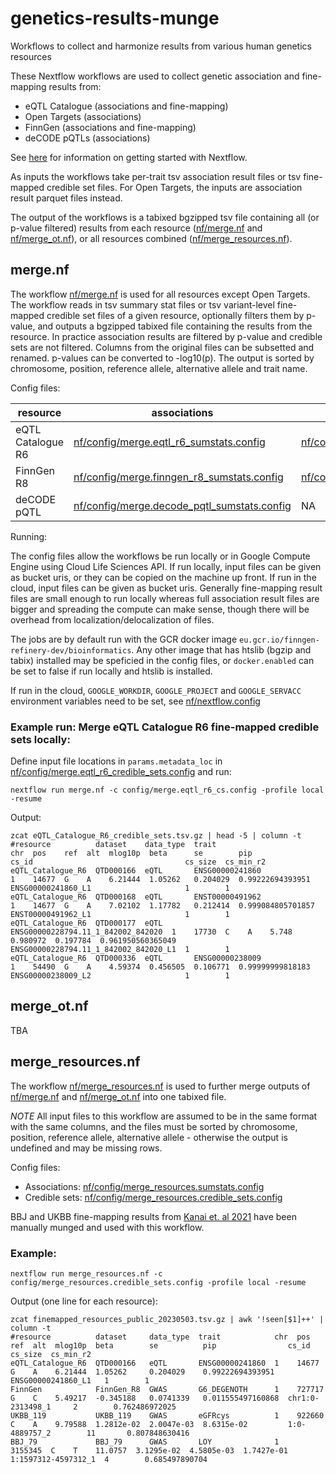 # genetics-results-munge
Workflows to collect and harmonize results from various human genetics resources


These Nextflow workflows are used to collect genetic association and fine-mapping results from:

- eQTL Catalogue (associations and fine-mapping)
- Open Targets (associations)
- FinnGen (associations and fine-mapping)
- deCODE pQTLs (associations)

See [here](https://www.nextflow.io/docs/latest/getstarted.html) for information on getting started with Nextflow.

As inputs the workflows take per-trait tsv association result files or tsv fine-mapped credible set files. For Open Targets, the inputs are association result parquet files instead.

The output of the workflows is a tabixed bgzipped tsv file containing all (or p-value filtered) results from each resource ([nf/merge.nf](nf/merge.nf) and [nf/merge_ot.nf](nf/merge_ot.nf)), or all resources combined ([nf/merge_resources.nf](nf/merge_resources.nf)).

## merge.nf

The workflow [nf/merge.nf](nf/merge.nf) is used for all resources except Open Targets. The workflow reads in tsv summary stat files or tsv variant-level fine-mapped credible set files of a given resource, optionally filters them by p-value, and outputs a bgzipped tabixed file containing the results from the resource. In practice association results are filtered by p-value and credible sets are not filtered. Columns from the original files can be subsetted and renamed. p-values can be converted to -log10(p). The output is sorted by chromosome, position, reference allele, alternative allele and trait name.

Config files:

| resource | associations | credible sets |
| --- | --- | --- |
| eQTL Catalogue R6 | [nf/config/merge.eqtl_r6_sumstats.config](nf/config/merge.eqtl_r6_sumstats.config) | [nf/config/merge.eqtl_r6_credible_sets.config](nf/config/merge.eqtl_r6_credible_sets.config) |
| FinnGen R8 | [nf/config/merge.finngen_r8_sumstats.config](nf/config/merge.finngen_r8_sumstats.config) | [nf/config/merge.finngen_r8_credible_sets.config](nf/config/merge.finngen_r8_credible_sets.config) |
| deCODE pQTL | [nf/config/merge.decode_pqtl_sumstats.config](nf/config/merge.decode_pqtl_sumstats.config) | NA |

Running:

The config files allow the workflows be run locally or in Google Compute Engine using Cloud Life Sciences API. If run locally, input files can be given as bucket uris, or they can be copied on the machine up front. If run in the cloud, input files can be given as bucket uris. Generally fine-mapping result files are small enough to run locally whereas full association result files are bigger and spreading the compute can make sense, though there will be overhead from localization/delocalization of files.

The jobs are by default run with the GCR docker image `eu.gcr.io/finngen-refinery-dev/bioinformatics`. Any other image that has htslib (bgzip and tabix) installed may be speficied in the config files, or `docker.enabled` can be set to false if run locally and htslib is installed.

If run in the cloud, `GOOGLE_WORKDIR`, `GOOGLE_PROJECT` and `GOOGLE_SERVACC` environment variables need to be set, see [nf/nextflow.config](nf/nextflow.config)

### Example run: Merge eQTL Catalogue R6 fine-mapped credible sets locally:

Define input file locations in `params.metadata_loc` in [nf/config/merge.eqtl_r6_credible_sets.config](nf/config/merge.eqtl_r6_credible_sets.config) and run:

```
nextflow run merge.nf -c config/merge.eqtl_r6_cs.config -profile local -resume
```

Output:

```
zcat eQTL_Catalogue_R6_credible_sets.tsv.gz | head -5 | column -t
#resource          dataset    data_type  trait                               chr  pos    ref  alt  mlog10p  beta      se        pip                cs_id                                  cs_size  cs_min_r2
eQTL_Catalogue_R6  QTD000166  eQTL       ENSG00000241860                     1    14677  G    A    6.21444  1.05262   0.204029  0.99222694393951   ENSG00000241860_L1                     1        1
eQTL_Catalogue_R6  QTD000168  eQTL       ENST00000491962                     1    14677  G    A    7.02102  1.17782   0.212414  0.999084805701857  ENST00000491962_L1                     1        1
eQTL_Catalogue_R6  QTD000177  eQTL       ENSG00000228794.11_1_842002_842020  1    17730  C    A    5.748    0.980972  0.197784  0.961950560365049  ENSG00000228794.11_1_842002_842020_L1  1        1
eQTL_Catalogue_R6  QTD000336  eQTL       ENSG00000238009                     1    54490  G    A    4.59374  0.456505  0.106771  0.99999999818183   ENSG00000238009_L2                     1        1
```

## merge_ot.nf

TBA

## merge_resources.nf

The workflow [nf/merge_resources.nf](nf/merge_resources.nf) is used to further merge outputs of [nf/merge.nf](merge.nf) and [nf/merge_ot.nf](merge_ot.nf) into one tabixed file.

*NOTE* All input files to this workflow are assumed to be in the same format with the same columns, and the files must be sorted by chromosome, position, reference allele, alternative allele - otherwise the output is undefined and may be missing rows.

Config files:

- Associations: [nf/config/merge_resources.sumstats.config](nf/config/merge_resources.sumstats.config)
- Credible sets: [nf/config/merge_resources.credible_sets.config](nf/config/merge_resources.credible_sets.config)

BBJ and UKBB fine-mapping results from [Kanai et. al 2021](https://www.medrxiv.org/content/10.1101/2021.09.03.21262975v1) have been manually munged and used with this workflow.

### Example:

```
nextflow run merge_resources.nf -c config/merge_resources.credible_sets.config -profile local -resume
```

Output (one line for each resource):

```
zcat finemapped_resources_public_20230503.tsv.gz | awk '!seen[$1]++' | column -t
#resource          dataset     data_type  trait            chr  pos      ref  alt  mlog10p  beta        se          pip                cs_id                cs_size  cs_min_r2
eQTL_Catalogue_R6  QTD000166   eQTL       ENSG00000241860  1    14677    G    A    6.21444  1.05262     0.204029    0.99222694393951   ENSG00000241860_L1   1        1
FinnGen            FinnGen_R8  GWAS       G6_DEGENOTH      1    727717   G    C    5.49217  -0.345188   0.0741339   0.011555497160868  chr1:0-2313498_1     2        0.762486972025
UKBB_119           UKBB_119    GWAS       eGFRcys          1    922660   C    A    9.79588  1.2812e-02  2.0047e-03  8.6315e-02         1:0-4889757_2        11       0.807848630416
BBJ_79             BBJ_79      GWAS       LOY              1    3155345  C    T    11.0757  3.1295e-02  4.5805e-03  1.7427e-01         1:1597312-4597312_1  4        0.685497890704
```

